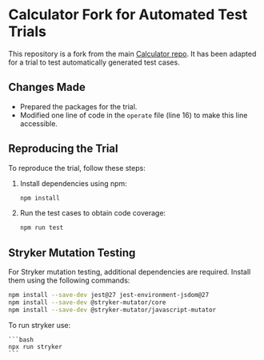 # Calculator Fork for Automated Test Trials

This repository is a fork from the main [Calculator repo](https://github.com/andrewagain/calculator). It has been adapted for a trial to test automatically generated test cases.

## Changes Made

- Prepared the packages for the trial.
- Modified one line of code in the `operate` file (line 16) to make this line accessible.

## Reproducing the Trial

To reproduce the trial, follow these steps:

1. Install dependencies using npm:

    ```bash
    npm install
    ```

2. Run the test cases to obtain code coverage:

    ```bash
    npm run test
    ```

## Stryker Mutation Testing

For Stryker mutation testing, additional dependencies are required. Install them using the following commands:

```bash
npm install --save-dev jest@27 jest-environment-jsdom@27
npm install --save-dev @stryker-mutator/core
npm install --save-dev @stryker-mutator/javascript-mutator
```

To run stryker use:

    ```bash
    npx run stryker
    ```

